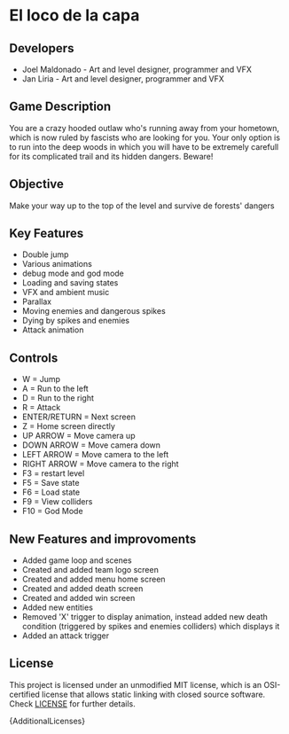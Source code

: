 # El loco de la capa

## Developers

 - Joel Maldonado - Art and level designer, programmer and VFX
 - Jan Liria - Art and level designer, programmer and VFX

## Game Description

You are a crazy hooded outlaw who's running away from your hometown, which is now ruled by 
fascists who are looking for you. Your only option is to run into the deep woods in which you
will have to be extremely carefull for its complicated trail and its hidden dangers. Beware!

## Objective

Make your way up to the top of the level and survive de forests' dangers

## Key Features

 - Double jump
 - Various animations
 - debug mode and god mode
 - Loading and saving states
 - VFX and ambient music
 - Parallax
 - Moving enemies and dangerous spikes
 - Dying by spikes and enemies
 - Attack animation

## Controls

 - W = Jump
 - A = Run to the left
 - D = Run to the right
 - R = Attack
 - ENTER/RETURN = Next screen
 - Z = Home screen directly
 - UP ARROW = Move camera up
 - DOWN ARROW  = Move camera down
 - LEFT ARROW = Move camera to the left
 - RIGHT ARROW = Move camera to the right
 - F3 = restart level
 - F5 = Save state
 - F6 = Load state
 - F9 = View colliders
 - F10 = God Mode

## New Features and improvoments
 - Added game loop and scenes
 - Created and added team logo screen
 - Created and added menu home screen
 - Created and added death screen
 - Created and added win screen
 - Added new entities
 - Removed 'X' trigger to display animation, instead added new death condition (triggered by spikes and enemies colliders) which displays it
 - Added an attack trigger


## License

This project is licensed under an unmodified MIT license, which is an OSI-certified license that allows static linking with closed source software. Check [LICENSE](LICENSE) for further details.

{AdditionalLicenses}
